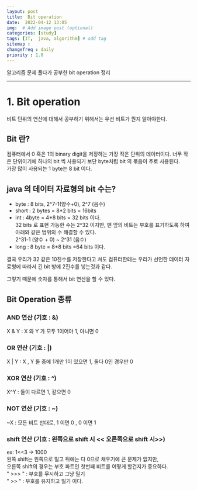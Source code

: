 ```yaml
---
layout: post
title:  Bit operation
date:  2022-04-12 13:05
img:  # Add image post (optional)
categories: [study]
tags: [IT,  java, algorithm] # add tag
sitemap :
changefreq : daily
priority : 1.0
---
```


알고리즘 문제 풀다가 공부한 bit operation 정리 

---

# 1. Bit operation 
비트 단위의 연산에 대해서 공부하기 위해서는 우선 비트가 뭔지 알아야한다.  

## Bit 란?  
컴퓨터에서  0 혹은 1의 binary digit을 저장하는 가장 작은 단위의 데이터이다. 너무 작은 단위이기에 하나의 bit 씩 사용되기 보단 byte처럼 bit 의 묶음이 주로 사용된다.  
가장 많이 사용되는 1 byte는 8 bit 이다.  

## java 의 데이터 자료형의 bit 수는? 
- byte : 8 bits, 2^7-1(양수+0), 2^7 (음수)
- short : 2 bytes = 8*2 bits = 16bits
- int : 4byte = 4*8 bits = 32 bits 이다.   
32 bits 로 표현 가능한 수는 2^32 이지만, 맨 앞의 비트는 부호를 표기하도록 하여 아래와 같은 범위의 수 해결할 수 있다.    
2^31-1 (양수 + 0) ~ 2^31 (음수) 
- long : 8 byte = 8*8 bits =64 bits 이다.  

결국 우리가 32 같은 10진수를 저장한다고 쳐도 컴퓨터한테는 우리가 선언한 데이터 자료형에 따라서 긴 bit 방에 2진수를 넣는것과 같다.  

그렇기 때문에 숫자를 통해서 bit 연산을 할 수 있다.

## Bit Operation 종류

### AND 연산 (기호 : &)
X & Y : X 와 Y 가 모두 1이어야 1, 아니면 0  

### OR 연산 (기호 : |)
X | Y : X , Y 둘 중에 1개만 1이 있으면 1, 둘다 0인 경우만 0 

### XOR 연산 (기호 : ^)
X^Y : 둘이 다르면 1, 같으면 0 

### NOT 연산 (기호 : ~)
~X : 모든 비트 반대로, 1 이면 0 , 0 이면 1  

### shift 연산 (기호 : 왼쪽으로 shift 시 <<  오른쪽으로 shift 시>>)
ex: 1<<3 -> 1000  
왼쪽 shift는 왼쪽으로 밀고 뒤에는 다 0으로 채우기에 큰 문제가 없지만,   
오른쪽 shift의 경우는 부호 파트인 첫번째 비트를 어떻게 할건지가 중요하다.   
" >>> " : 부호를 무시하고 그냥 밀기   
" >> " : 부호를 유지하고 밀기 이다.  



